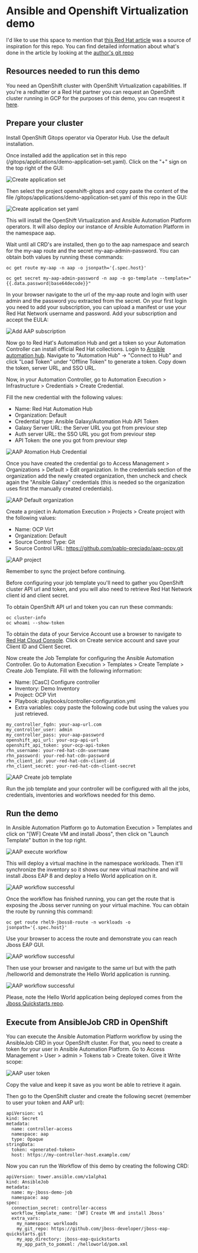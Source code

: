 # Ansible and Openshift Virtualization demo

I'd like to use this space to mention that [this Red Hat article](https://www.redhat.com/en/blog/ansible-automation-platform-openshift-virtualization-multi-cluster-environment) was a source of inspiration for this repo. You can find detailed information about what's done in the article by looking at the [author's git repo](https://www.redhat.com/en/blog/ansible-automation-platform-openshift-virtualization-multi-cluster-environment)

## Resources needed to run this demo

You need an OpenShift cluster with OpenShift Virtualization capabilities. If you're a redhatter or a Red Hat partner you can request an OpenShift cluster running in GCP for the purposes of this demo, you can reuqeest it [here](https://catalog.demo.redhat.com/catalog?item=babylon-catalog-prod/gcp-gpte.ocp4-on-gcp.prod&utm_source=webapp&utm_medium=share-link).

## Prepare your cluster

Install OpenShift Gitops operator via Operator Hub. Use the default installation.

Once installed add the application set in this repo (/gitops/applications/demo-application-set.yaml). Click on the "+" sign on the top right of the GUI:

![Create application set](images/create-application-set.png)

Then select the project openshift-gitops and copy paste the content of the file /gitops/applications/demo-application-set.yaml of this repo in the GUI:

![Create application set yaml](images/application-set-yaml.png)

This will install the OpenShift Virtualization and Ansible Automation Platform operators. It will also deploy our instance of Ansible Automation Platform in the namespace aap.

Wait until all CRD's are installed, then go to the aap namespace and search for the my-aap route and the secret my-aap-admin-password. You can obtain both values by running these commands:

```
oc get route my-aap -n aap -o jsonpath='{.spec.host}'
```
```
oc get secret my-aap-admin-password -n aap -o go-template --template="{{.data.password|base64decode}}"
```

In your browser navigate to the url of the my-aap route and login with user admin and the password you extracted from the secret.
On your first login you need to add your subscription, you can upload a manifest or use your Red Hat Network username and password. Add your subscription and accept the EULA:

![Add AAP subscription](images/aap-subscription.png)

Now go to Red Hat's Automation Hub and get a token so your Automation Controller can install official Red Hat collections. Login to [Ansible automation hub](https://console.redhat.com/ansible/automation-hub). Navigate to "Automation Hub" -> "Connect to Hub" and click "Load Token" under "Offline Token" to generate a token. Copy down the token, server URL, and SSO URL.

Now, in your Automation Controller, go to Automation Execution > Infrastructure > Credentials > Create Credential.

Fill the new credential with the following values:
 - Name: Red Hat Automation Hub
 - Organization: Default
 - Credential type: Ansible Galaxy/Automation Hub API Token
 - Galaxy Server URL: the Server URL you got from previour step
 - Auth server URL: the SSO URL you got from previour step
 - API Token: the one you got from previour step

![AAP Atomation Hub Credential](images/automation-hub-credential.png)

Once you have created the credential go to Access Management > Organizations > Default > Edit organization. In the credentials section of the organization add the newly created organization, then uncheck and check again the "Ansible Galaxy" credentials (this is needed so the organization uses first the manually created credentials).

 ![AAP Default organization](images/default-organization.png)

Create a project in Automation Execution > Projects > Create project with the following values:
 - Name: OCP Virt
 - Organization: Default
 - Source Control Type: Git
 - Source Control URL: https://github.com/pablo-preciado/aap-ocpv.git

 ![AAP project](images/aap-project.png)

Remember to sync the project before continuing.

Before configuring your job template you'll need to gather you OpenShift cluster API url and token, and you will also need to retrieve Red Hat Network client id and client secret.

To obtain OpenShift API url and token you can run these commands:
```
oc cluster-info
oc whoami --show-token
```
To obtain the data of your Service Account use a browser to navigate to [Red Hat Cloud Console](https://console.redhat.com/application-services/service-accounts). Click on Create service account and save your Client ID and Client Secret.

Now create the Job Template for configuring the Ansible Automation Controller. Go to Automation Execution > Templates > Create Template > Create Job Template. Fill with the following information:
 - Name: [CasC] Configure controller
 - Inventory: Demo Inventory
 - Project: OCP Virt
 - Playbook: playbooks/controller-configuration.yml
 - Extra variables: copy paste the following code but using the values you just retrieved.
```
my_controller_fqdn: your-aap-url.com
my_controller_user: admin
my_controller_pass: your-aap-password
openshift_api_url: your-ocp-api-url
openshift_api_token: your-ocp-api-token
rhn_username: your-red-hat-cdn-username
rhn_password: your-red-hat-cdn-password
rhn_client_id: your-red-hat-cdn-client-id
rhn_client_secret: your-red-hat-cdn-client-secret
```

![AAP Create job template](images/controller-configuration-template.png)

Run the job template and your controller will be configured with all the jobs, credentials, inventories and workflows needed for this demo.

## Run the demo

In Ansible Automation Platform go to Automation Execution > Templates and click on "[WF] Create VM and install Jboss", then click on "Launch Template" button in the top right.

![AAP execute workflow](images/execute-workflow.png)

This will deploy a virtual machine in the namespace workloads. Then it'll synchronize the inventory so it shows our new virtual machine and will install Jboss EAP 8 and deploy a Hello World application on it.

![AAP workflow successful](images/workflow-succesful.png)

Once the workflow has finished running, you can get the route that is exposing the Jboss server running on your virtual machine. You can obtain the route by running this command:
```
oc get route rhel9-jboss8-route -n workloads -o jsonpath='{.spec.host}'
```
Use your browser to access the route and demonstrate you can reach Jboss EAP GUI.

![AAP workflow successful](images/jboss-eap-gui.png)

Then use your browser and navigate to the same url but with the path /helloworld and demonstrate the Hello World application is running.

![AAP workflow successful](images/helloworld.png)

Please, note the Hello World application being deployed comes from the [Jboss Quickstarts repo](https://github.com/jboss-developer/jboss-eap-quickstarts?tab=readme-ov-file).

## Execute from AnsibleJob CRD in OpenShift

You can execute the Ansible Automation Platform workflow by using the AnsibleJob CRD in your OpenShift cluster. For that, you need to create a token for your user in Ansible Automation Platform. Go to Access Management > User > admin > Tokens tab > Create token. Give it Write scope:

![AAP user token](images/aap-user-token.png)

Copy the value and keep it save as you wont be able to retrieve it again.

Then go to the OpenShift cluster and create the following secret (remember to user your token and AAP url):

```
apiVersion: v1
kind: Secret
metadata:
  name: controller-access
  namespace: aap
  type: Opaque
stringData:
  token: <generated-token>
  host: https://my-controller-host.example.com/
```

Now you can run the Workflow of this demo by creating the following CRD:

```
apiVersion: tower.ansible.com/v1alpha1
kind: AnsibleJob
metadata:
  name: my-jboss-demo-job
  namespace: aap
spec:
  connection_secret: controller-access
  workflow_template_name: '[WF] Create VM and install Jboss'
  extra_vars:
    my_namespace: workloads
    my_git_repo: https://github.com/jboss-developer/jboss-eap-quickstarts.git
    my_app_directory: jboss-eap-quickstarts
    my_app_path_to_pomxml: /helloworld/pom.xml
```